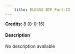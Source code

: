 ```yaml
---
    title: ELD452 BTP Part-II
---
```

**Credits:** 8 (0-0-16)



#### Description 
No description available